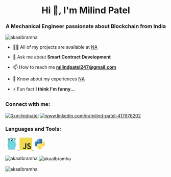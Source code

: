 <h1 align="center">Hi 👋, I'm Milind Patel</h1>
<h3 align="center">A Mechanical Engineer passionate about Blockchain from India</h3>

<p align="left"> <img src="https://komarev.com/ghpvc/?username=akaalbramha&label=Profile%20views&color=0e75b6&style=flat" alt="akaalbramha" /> </p>

- 👨‍💻 All of my projects are available at [NA](NA)

- 💬 Ask me about **Smart Contract Development**

- 📫 How to reach me **milindpatel247@gmail.com**

- 📄 Know about my experiences [NA](NA)

- ⚡ Fun fact **I think I'm funny...**

<h3 align="left">Connect with me:</h3>
<p align="left">
<a href="https://twitter.com/0xmilindpatel" target="blank"><img align="center" src="https://raw.githubusercontent.com/rahuldkjain/github-profile-readme-generator/master/src/images/icons/Social/twitter.svg" alt="0xmilindpatel" height="30" width="40" /></a>
<a href="https://linkedin.com/in/www.linkedin.com/in/milind-patel-417976202" target="blank"><img align="center" src="https://raw.githubusercontent.com/rahuldkjain/github-profile-readme-generator/master/src/images/icons/Social/linked-in-alt.svg" alt="www.linkedin.com/in/milind-patel-417976202" height="30" width="40" /></a>
</p>

<h3 align="left">Languages and Tools:</h3>
</a> <a href="https://golang.org" target="_blank" rel="noreferrer"> <img src="https://raw.githubusercontent.com/devicons/devicon/master/icons/go/go-original.svg" alt="go" width="40" height="40"/> </a> <a href="https://developer.mozilla.org/en-US/docs/Web/JavaScript" target="_blank" rel="noreferrer"> <img src="https://raw.githubusercontent.com/devicons/devicon/master/icons/javascript/javascript-original.svg" alt="javascript" width="40" height="40"/> </a> <a href="https://www.python.org" target="_blank" rel="noreferrer"> <img src="https://raw.githubusercontent.com/devicons/devicon/master/icons/python/python-original.svg" alt="python" width="40" height="40"/> </a> </p>

<p><img align="left" src="https://github-readme-stats.vercel.app/api/top-langs?username=akaalbramha&show_icons=true&locale=en&layout=compact" alt="akaalbramha" /></p>

<p>&nbsp;<img align="center" src="https://github-readme-stats.vercel.app/api?username=akaalbramha&show_icons=true&locale=en" alt="akaalbramha" /></p>

<p><img align="center" src="https://github-readme-streak-stats.herokuapp.com/?user=akaalbramha&" alt="akaalbramha" /></p>
